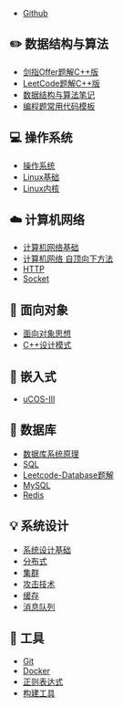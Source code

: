 - [Github](https://github.com/MrRen-sdhm/Interview-Notes)

## ✏️ 数据结构与算法

- [剑指Offer题解C++版](notes/剑指offer题解C++版.md) </br>
- [LeetCode题解C++版](notes/Leetcode%20题解%20-%20目录1.md) </br>
- [数据结构与算法笔记](notes/数据结构与算法学习笔记.md) </br>
- [编程题常用代码模板](notes/编程题常用代码模板.md)

## 💻 操作系统

- [操作系统](notes/计算机操作系统%20-%20目录1.md) </br>
- [Linux基础](notes/Linux基础.md) </br>
- [Linux内核](notes/《Linux内核设计与实现》笔记.md)

## ☁️ 计算机网络

- [计算机网络基础](notes/计算机网络%20-%20目录1.md) </br>
- [计算机网络 自顶向下方法](notes/《计算机网络%20自顶向下方法》笔记.md) </br>
- [HTTP](notes/HTTP.md) </br>
- [Socket](notes/Socket.md)

## 🎨 面向对象

- [面向对象思想](notes/面向对象思想.md) </br>
- [C++设计模式](notes/设计模式.md)

## 🎯  嵌入式

- [uCOS-III](notes/uCOS-III学习笔记.md)

## 💾 数据库

- [数据库系统原理](notes/数据库系统原理.md) </br>
- [SQL](notes/SQL.md) </br>
- [Leetcode-Database题解](notes/Leetcode-Database%20题解.md) </br>
- [MySQL](notes/MySQL.md) </br>
- [Redis](notes/Redis.md)

## 💡 系统设计

- [系统设计基础](notes/系统设计基础.md) </br>
- [分布式](notes/分布式.md) </br>
- [集群](notes/集群.md) </br>
- [攻击技术](notes/攻击技术.md) </br>
- [缓存](notes/缓存.md) </br>
- [消息队列](notes/消息队列.md)

## 🔧 工具

- [Git](notes/Git.md) </br>
- [Docker](notes/Docker.md) </br>
- [正则表达式](notes/正则表达式.md) </br>
- [构建工具](notes/构建工具.md)


